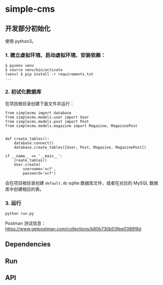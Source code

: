 # simple-cms

## 开发部分初始化

使用 python3。

### 1. 建立虚拟环境、启动虚拟环境、安装依赖：

```
$ pyvenv venv
$ source venv/bin/activate
(venv) $ pip install -r requirements.txt
...
```

### 2. 初试化数据库

在项目根目录创建下面文件并运行：

```
from simplecms import database
from simplecms.models.user import User
from simplecms.models.post import Post
from simplecms.models.magazine import Magazine, MagazinePost


def create_tables():
    database.connect()
    database.create_tables([User, Post, Magazine, MagazinePost])

if __name__ == '__main__':
    create_tables()
    User.create(
        username='xcf',
        password='xcf')

```

会在项目根目录创建 `default.db` sqlite 数据库文件，或者在对应的 MySQL 数据库中创建相应的表。

### 3. 运行

```
python run.py
```

Postman 测试信息：https://www.getpostman.com/collections/b80b730b03fee0389f8d

## Dependencies

## Run

## API

